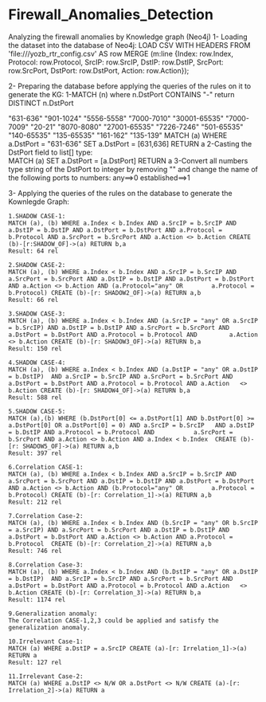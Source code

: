 # Firewall_Anomalies_Detection
Analyzing the firewall anomalies by Knowledge graph (Neo4j) 
1- Loading the dataset into the database of Neo4j:
LOAD CSV WITH HEADERS FROM 'file:///yozb_rtr_config.csv' AS row 
MERGE (m:line {Index: row.Index, Protocol: row.Protocol, SrcIP: row.SrcIP, DstIP: row.DstIP, SrcPort: row.SrcPort, DstPort: row.DstPort, Action: row.Action});

2- Preparing the database before applying the queries of the rules on it to generate the KG:
	1-MATCH (n) where n.DstPort CONTAINS "-" return DISTINCT n.DstPort

"631-636"
"901-1024"
"5556-5558"
"7000-7010"
"30001-65535"
"7000-7009"
"20-21"
"8070-8080"
"27001-65535"
"7226-7246"
"501-65535"
"140-65535"
"135-65535"
"161-162"
"135-139"
	MATCH (a) WHERE a.DstPort = "631-636" 
	SET a.DstPort = [631,636]
	RETURN a
	2-Casting the DstPort field to list[] type: 	
	MATCH (a) 
	SET a.DstPort = [a.DstPort]
	RETURN a
	3-Convert all numbers type string of the DstPort to integer by removing "" and change the name of the 	following  ports to numbers: 
	any==>0
	established==>1
	
3- Applying the queries of the rules on the database to generate the Kownlegde Graph:

	1.SHADOW CASE-1:
	MATCH (a), (b) WHERE a.Index < b.Index AND a.SrcIP = b.SrcIP AND a.DstIP = b.DstIP AND a.DstPort = b.DstPort AND a.Protocol = b.Protocol AND a.SrcPort = b.SrcPort AND a.Action <> b.Action CREATE 	(b)-[r:SHADOW_OF]->(a) RETURN b,a 
	Result: 64 rel

	2.SHADOW CASE-2:
	MATCH (a), (b) WHERE a.Index < b.Index AND a.SrcIP = b.SrcIP AND a.SrcPort = b.SrcPort AND a.DstIP = b.DstIP AND a.DstPort = b.DstPort AND a.Action <> b.Action AND (a.Protocol="any" OR 		a.Protocol = b.Protocol) CREATE (b)-[r: SHADOW2_OF]->(a) RETURN a,b
	Result: 66 rel

	3.SHADOW CASE-3:
	MATCH (a), (b) WHERE a.Index < b.Index AND (a.SrcIP = "any" OR a.SrcIP = b.SrcIP) AND a.DstIP = b.DstIP AND a.SrcPort = b.SrcPort AND a.DstPort = b.DstPort AND a.Protocol = b.Protocol AND 		a.Action <> b.Action CREATE (b)-[r: SHADOW3_OF]->(a) RETURN b,a
	Result: 150 rel

	4.SHADOW CASE-4:
	MATCH (a), (b) WHERE a.Index < b.Index AND (a.DstIP = "any" OR a.DstIP = b.DstIP)  AND a.SrcIP = b.SrcIP AND a.SrcPort = b.SrcPort AND a.DstPort = b.DstPort AND a.Protocol = b.Protocol AND a.Action 	<> b.Action CREATE (b)-[r: SHADOW4_OF]->(a) RETURN b,a	
	Result: 588 rel

	5.SHADOW CASE-5:
	MATCH (a),(b) WHERE (b.DstPort[0] <= a.DstPort[1] AND b.DstPort[0] >= a.DstPort[0] OR a.DstPort[0] = 0) AND a.SrcIP = b.SrcIP 	AND a.DstIP = b.DstIP AND a.Protocol = b.Protocol AND 			a.SrcPort = b.SrcPort AND a.Action <> b.Action AND a.Index < b.Index  CREATE (b)-[r: SHADOW5_OF]->(a) RETURN a,b
	Result: 397 rel

	6.Correlation CASE-1:
	MATCH (a), (b) WHERE a.Index < b.Index AND a.SrcIP = b.SrcIP AND a.SrcPort = b.SrcPort AND a.DstIP = b.DstIP AND a.DstPort = b.DstPort AND a.Action <> b.Action AND (b.Protocol="any" OR 		a.Protocol = b.Protocol) CREATE (b)-[r: Correlation_1]->(a) RETURN a,b
	Result: 212 rel

	7.Correlation Case-2:
	MATCH (a), (b) WHERE a.Index < b.Index AND (b.SrcIP = "any" OR b.SrcIP = a.SrcIP) AND a.SrcPort = b.SrcPort AND a.DstIP = b.DstIP AND a.DstPort = b.DstPort AND a.Action <> b.Action AND a.Protocol = 	b.Protocol  CREATE (b)-[r: Correlation_2]->(a) RETURN a,b
	Result: 746 rel

	8.Correlation Case-3:
	MATCH (a), (b) WHERE a.Index < b.Index AND (b.DstIP = "any" OR a.DstIP = b.DstIP)  AND a.SrcIP = b.SrcIP AND a.SrcPort = b.SrcPort AND a.DstPort = b.DstPort AND a.Protocol = b.Protocol AND a.Action 	<> b.Action CREATE (b)-[r: Correlation_3]->(a) RETURN b,a
	Result: 1174 rel

	9.Generalization anomaly:
	The Correlation CASE-1,2,3 could be applied and satisfy the generalization anomaly.

	10.Irrelevant Case-1:
	MATCH (a) WHERE a.DstIP = a.SrcIP CREATE (a)-[r: Irrelation_1]->(a) RETURN a
	Result: 127 rel

	11.Irrelevant Case-2:
	MATCH (a) WHERE a.DstIP <> N/W OR a.DstPort <> N/W CREATE (a)-[r: Irrelation_2]->(a) RETURN a
	
